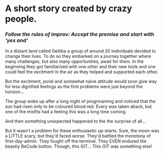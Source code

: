 # A short story created by crazy people.

### _Follow the rules of improv: Accept the premise and start with 'yes and'_

In a distant land called Geltiba a group of around 20 individuals decided to change their lives. To do so they embarked on a journey together where many challenges, but also many opportunities, await for them. In the beginning they got familiarized with one other and their new tools and one could feel the excitment in the air as they helped and supported each other.

But the excitment, jovial and somewhat naive attitude would soon give way for less dignified feelings as the first problems were just beyond the horizon...

The group woke up after a long night of progrmaming and noticed that the sun had risen only to be coloured blood red. Every was taken aback, but one of the misfits had a feeling this was a long time coming.

And then something unexpected happened to the the surprise of all...

But it wasn't a problem for these enthusiastic up-starts. Sure, the moon was a LITTLE scary, but they'd faced worse. They'd battled the monotony of first-day-admin. They fought off the terminal. They EVEN endured the beastly BeCode button. Though, this GIT... This GIT was something else!
